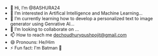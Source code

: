 - 👋 Hi, I’m @8ASHURA24
- 👀 I’m interested in Artifical Intelligence and Machine Learning...
- 🌱 I’m currently learning how to develop a personalized text to image generator using Genrative AI...
- 💞️ I’m looking to collaborate on ...
- 📫 How to reach me dechoudhurypushpojit@gmail.com
- 😄 Pronouns: He/Him
- ⚡ Fun fact: I'm Batman 🦇 

<!---
8ASHURA24/8ASHURA24 is a ✨ special ✨ repository because its `README.md` (this file) appears on your GitHub profile.
You can click the Preview link to take a look at your changes.
--->
